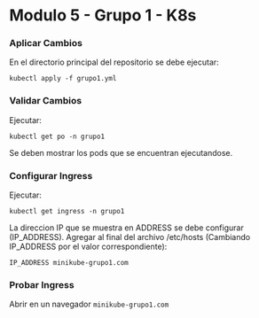 # Modulo 5 - Grupo 1 - K8s

### Aplicar Cambios

En el directorio principal del repositorio se debe ejecutar:

`kubectl apply -f grupo1.yml`

### Validar Cambios

Ejecutar:

`kubectl get po -n grupo1`

Se deben mostrar los pods que se encuentran ejecutandose.

### Configurar Ingress

Ejecutar:

`kubectl get ingress -n grupo1`

La direccion IP que se muestra en ADDRESS se debe configurar (IP_ADDRESS).
Agregar al final del archivo /etc/hosts (Cambiando IP_ADDRESS por el valor correspondiente):

`IP_ADDRESS minikube-grupo1.com`


### Probar Ingress

Abrir en un navegador `minikube-grupo1.com`